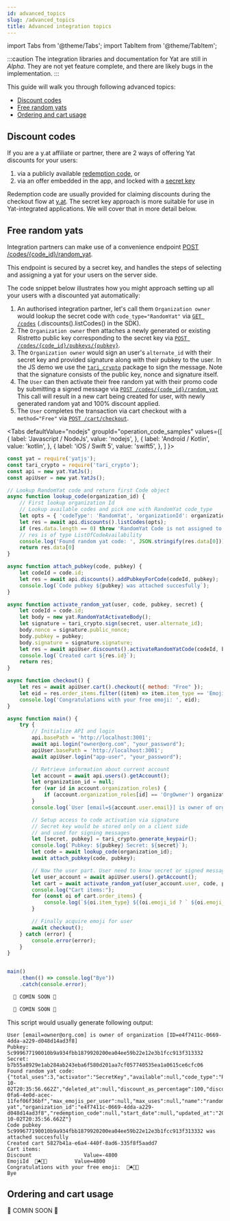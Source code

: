 ```yaml
---
id: advanced_topics
slug: /advanced_topics
title: Advanced integration topics
---
```


import Tabs from '@theme/Tabs';
import TabItem from '@theme/TabItem';

:::caution
The integration libraries and documentation for Yat are still in _Alpha_. They are not yet feature complete, and there are likely bugs in the implementation.
:::

This guide will walk you through following advanced topics:
* [Discount codes](#discount-codes)
* [Free random yats](#free-random-yats)
* [Ordering and cart usage](#ordering-and-cart-usage)

## Discount codes

If you are a y.at affiliate or partner, there are 2 ways of offering Yat discounts for your users:
1. via a publicly available [redemption code](/docs/sdks/nodejs/sdk_nodejs_index#enum-activatorenum), or
2. via an offer embedded in the app, and locked with a [secret key](/docs/sdks/nodejs/sdk_nodejs_index#enum-activatorenum)

Redemption code are usually provided for claiming discounts during the checkout flow at [y.at](https://y.at).  The secret key approach is more suitable for use in Yat-integrated applications. We will cover that in more detail below.

## Free random yats

Integration partners can make use of a convenience endpoint [POST /codes/{code_id}/random_yat](/docs/api-ref#use-random-yat-code).

This endpoint is secured by a secret key, and handles the steps of selecting and assigning a yat for your users on the server side.

The code snippet below illustrates how you might approach setting up all your users with a discounted yat automatically:
1. An authorised integration partner, let's call them `Organization owner` would lookup the secret code with `code_type="RandomYat"` via
[`GET /codes`](/docs/api-ref/#fetch-codes) (.discounts().listCodes() in the SDK).
2. The `Organization owner` then attaches a newly generated or existing Ristretto public key corresponding to the secret key
via [`POST /codes/{code_id}/pubkeys/{pubkey}`](/docs/api-ref/#add-pubkey-for-code).
3. The `Organization owner` would sign an user's `alternate_id` with their secret key and provided signature
along with their pubkey to the user. In the JS demo we use the [`tari_crypto`](https://www.npmjs.com/package/tari_crypto) package to sign the message. Note that the signature consists of the public key, nonce and signature itself.
4. The `User` can then activate their free random yat with their promo code by submitting a signed message via
[`POST /codes/{code_id}/random_yat`](/docs/api-ref/#use-random-yat-code)
This call will result in a new cart being created for user, with newly generated random yat and 100% discount applied.
5. The `User` completes the transaction via cart checkout with a `method="Free"` via
[`POST /cart/checkout`](/docs/api-ref/#checkout-cart-with-provided-payment-details).


<Tabs
  defaultValue="nodejs"
  groupId="operation_code_samples"
  values={[
    { label: 'Javascript / NodeJs', value: 'nodejs', },
    { label: 'Android / Kotlin', value: 'kotlin', },
    { label: 'iOS / Swift 5', value: 'swift5', },
  ]
}>

<TabItem value="nodejs">

```javascript
const yat = require('yatjs');
const tari_crypto = require('tari_crypto');
const api = new yat.YatJs();
const apiUser = new yat.YatJs();

// Lookup RandomYat code and return first Code object
async function lookup_code(organization_id) {
    // First lookup organization Id
    // Lookup available codes and pick one with RandomYat code_type
    let opts = { 'codeType': 'RandomYat', 'organizationId': organization_id };
    let res = await api.discounts().listCodes(opts);
    if (res.data.length == 0) throw 'RandomYat Code is not assigned to organization';
    // res is of type ListOfCodeAvailability
    console.log('Found random yat code: ', JSON.stringify(res.data[0]));
    return res.data[0]
}

async function attach_pubkey(code, pubkey) {
    let codeId = code.id;
    let res = await api.discounts().addPubkeyForCode(codeId, pubkey);
    console.log(`Code pubkey ${pubkey} was attached succesfully`);
}

async function activate_random_yat(user, code, pubkey, secret) {
    let codeId = code.id;
    let body = new yat.RandomYatActivateBody();
    let signature = tari_crypto.sign(secret, user.alternate_id);
    body.nonce = signature.public_nonce;
    body.pubkey = pubkey;
    body.signature = signature.signature;
    let res = await apiUser.discounts().activateRandomYatCode(codeId, body);
    console.log(`Created cart ${res.id}`);
    return res;
}

async function checkout() {
    let res = await apiUser.cart().checkout({ method: "Free" });
    let eid = res.order_items.filter((item) => item.item_type == 'EmojiId')[0].emoji_id;
    console.log('Congratulations with your free emoji: ', eid);
}

async function main() {
    try {
        // Initialize API and login
        api.basePath = 'http://localhost:3001';
        await api.login("owner@org.com", "your_password");
        apiUser.basePath = 'http://localhost:3001';
        await apiUser.login("app-user", "your_password");

        // Retrieve information about current account
        let account = await api.users().getAccount();
        let organization_id = null;
        for (var id in account.organization_roles) {
            if (account.organization_roles[id] == 'OrgOwner') organization_id = id;
        }
        console.log(`User [email=${account.user.email}] is owner of organization [ID=${organization_id}]`);

        // Setup access to code activation via signature
        // Secret key would be stored only on a client side
        // and used for signing messages
        let [secret, pubkey] = tari_crypto.generate_keypair();
        console.log(`Pubkey: ${pubkey} Secret: ${secret}`);
        let code = await lookup_code(organization_id);
        await attach_pubkey(code, pubkey);

        // Now the user part. User need to know secret or signed message.
        let user_account = await apiUser.users().getAccount();
        let cart = await activate_random_yat(user_account.user, code, pubkey, secret)
        console.log("Cart items:");
        for (const oi of cart.order_items) {
            console.log(`${oi.item_type} ${(oi.emoji_id ? ` ${oi.emoji_id}\t` : "\t\t" )} Value=${oi.unit_price_in_cents}`);
        }

        // Finally acquire emoji for user
        await checkout();
    } catch (error) {
        console.error(error);
    }
}


main()
    .then(() => console.log("Bye"))
    .catch(console.error);
```

</TabItem>
<TabItem value="swift5">

```swift
  🚧 COMIN SOON 🚧
```

</TabItem>
<TabItem value="kotlin">

```kotlin
  🚧 COMIN SOON 🚧
```

</TabItem>
</Tabs>

This script would usually generate following output:

```
User [email=owner@org.com] is owner of organization [ID=e4f7411c-0669-4dda-a229-d048d14ad3f8]
Pubkey: 5c999677190010b9a934fbb1879920200ea04ee59b22e12e3b1fcc913f313332 Secret: b7b55a8929e1ab284ab243eba6f580d201aa7cf057740535ea1a0615ce6cfc06
Found random yat code:  {"total_uses":3,"activator":"SecretKey","available":null,"code_type":"RandomYat","created_at":"2020-10-02T20:35:56.662Z","deleted_at":null,"discount_as_percentage":100,"discount_in_cents":null,"end_date":null,"id":"c1bff4a3-0fa6-4e0d-acec-11fef06f36bf","max_emojis_per_user":null,"max_uses":null,"name":"random yat","organization_id":"e4f7411c-0669-4dda-a229-d048d14ad3f8","redemption_code":null,"start_date":null,"updated_at":"2020-10-02T20:35:56.662Z"}
Code pubkey 5c999677190010b9a934fbb1879920200ea04ee59b22e12e3b1fcc913f313332 was attached succesfully
Created cart 5827b41a-e6a4-440f-8ad6-335f8f5aadd7
Cart items:
Discount                 Value=-4800
EmojiId  💎♣️🎐🐺         Value=4800
Congratulations with your free emoji:  💎♣️🎐🐺
Bye
```

## Ordering and cart usage

  🚧 COMIN SOON 🚧
